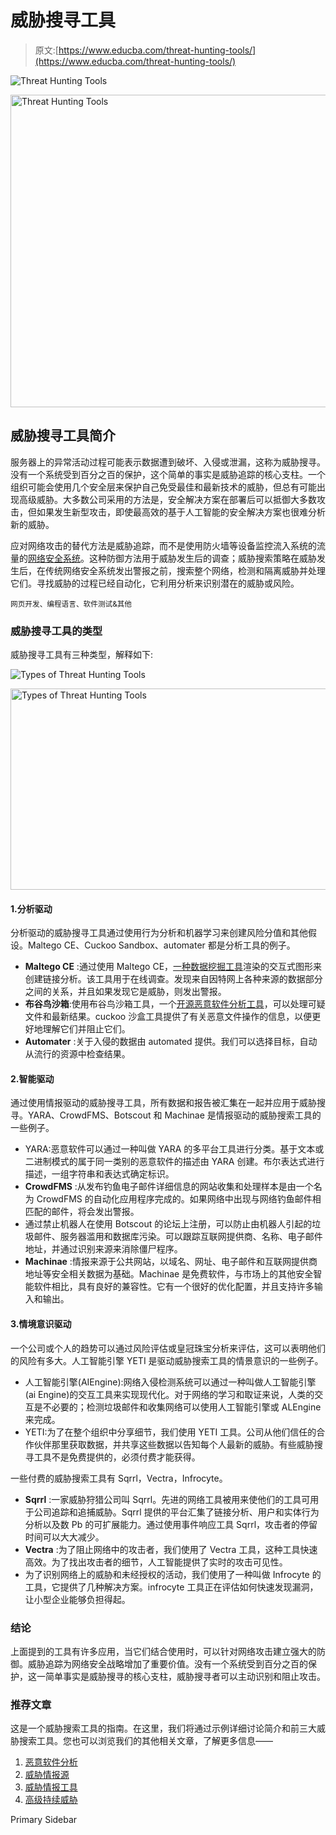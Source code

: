 # 威胁搜寻工具

> 原文:[https://www.educba.com/threat-hunting-tools/](https://www.educba.com/threat-hunting-tools/)

![Threat Hunting Tools](../Images/ef85c6f29ddf54c62f1b4d723b2ef13c.png)

<noscript><img class="alignnone size-full wp-image-282751" src="../Images/ef85c6f29ddf54c62f1b4d723b2ef13c.png" alt="Threat Hunting Tools" width="900" height="500" data-original-src="https://cdn.educba.com/academy/wp-content/uploads/2020/01/Threat-Hunting-Tools.jpg.webp"/></noscript>

## 威胁搜寻工具简介

服务器上的异常活动过程可能表示数据遭到破坏、入侵或泄漏，这称为威胁搜寻。没有一个系统受到百分之百的保护，这个简单的事实是威胁追踪的核心支柱。一个组织可能会使用几个安全层来保护自己免受最佳和最新技术的威胁，但总有可能出现高级威胁。大多数公司采用的方法是，安全解决方案在部署后可以抵御大多数攻击，但如果发生新型攻击，即使最高效的基于人工智能的安全解决方案也很难分析新的威胁。

应对网络攻击的替代方法是威胁追踪，而不是使用防火墙等设备监控流入系统的流量的[网络安全系统](https://www.educba.com/what-is-network-security/)。这种防御方法用于威胁发生后的调查；威胁搜索策略在威胁发生后，在传统网络安全系统发出警报之前，搜索整个网络，检测和隔离威胁并处理它们。寻找威胁的过程已经自动化，它利用分析来识别潜在的威胁或风险。

<small>网页开发、编程语言、软件测试&其他</small>

### 威胁搜寻工具的类型

威胁搜寻工具有三种类型，解释如下:

![Types of Threat Hunting Tools](../Images/6336f328d82736d635241bd6e86832cf.png)

<noscript><img class="alignnone size-full wp-image-282753" src="../Images/6336f328d82736d635241bd6e86832cf.png" alt="Types of Threat Hunting Tools" width="700" height="322" data-original-src="https://cdn.educba.com/academy/wp-content/uploads/2020/01/Threat-Hunting-Tools-2.jpg.webp"/></noscript>

#### 1.分析驱动

分析驱动的威胁搜寻工具通过使用行为分析和机器学习来创建风险分值和其他假设。Maltego CE、Cuckoo Sandbox、automater 都是分析工具的例子。

*   **Maltego CE** :通过使用 Maltego CE，[一种数据挖掘工具](https://www.educba.com/data-mining-tool/)渲染的交互式图形来创建链接分析。该工具用于在线调查。发现来自因特网上各种来源的数据部分之间的关系，并且如果发现它是威胁，则发出警报。
*   **布谷鸟沙箱**:使用布谷鸟沙箱工具，一个[开源恶意软件分析工具](https://www.educba.com/malware-analysis-tools/)，可以处理可疑文件和最新结果。cuckoo 沙盒工具提供了有关恶意文件操作的信息，以便更好地理解它们并阻止它们。
*   **Automater** :关于入侵的数据由 automated 提供。我们可以选择目标，自动从流行的资源中检查结果。

#### 2.智能驱动

通过使用情报驱动的威胁搜寻工具，所有数据和报告被汇集在一起并应用于威胁搜寻。YARA、CrowdFMS、Botscout 和 Machinae 是情报驱动的威胁搜索工具的一些例子。

*   YARA:恶意软件可以通过一种叫做 YARA 的多平台工具进行分类。基于文本或二进制模式的属于同一类别的恶意软件的描述由 YARA 创建。布尔表达式进行描述，一组字符串和表达式确定标识。
*   **CrowdFMS** :从发布钓鱼电子邮件详细信息的网站收集和处理样本是由一个名为 CrowdFMS 的自动化应用程序完成的。如果网络中出现与网络钓鱼邮件相匹配的邮件，将会发出警报。
*   通过禁止机器人在使用 Botscout 的论坛上注册，可以防止由机器人引起的垃圾邮件、服务器滥用和数据库污染。可以跟踪互联网提供商、名称、电子邮件地址，并通过识别来源来消除僵尸程序。
*   **Machinae** :情报来源于公共网站，以域名、网址、电子邮件和互联网提供商地址等安全相关数据为基础。Machinae 是免费软件，与市场上的其他安全智能软件相比，具有良好的兼容性。它有一个很好的优化配置，并且支持许多输入和输出。

#### 3.情境意识驱动

一个公司或个人的趋势可以通过风险评估或皇冠珠宝分析来评估，这可以表明他们的风险有多大。人工智能引擎 YETI 是驱动威胁搜索工具的情景意识的一些例子。

*   人工智能引擎(AIEngine):网络入侵检测系统可以通过一种叫做人工智能引擎(ai Engine)的交互工具来实现现代化。对于网络的学习和取证来说，人类的交互是不必要的；检测垃圾邮件和收集网络可以使用人工智能引擎或 ALEngine 来完成。
*   YETI:为了在整个组织中分享细节，我们使用 YETI 工具。公司从他们信任的合作伙伴那里获取数据，并共享这些数据以告知每个人最新的威胁。有些威胁搜寻工具不是免费提供的，必须付费才能获得。

一些付费的威胁搜索工具有 Sqrrl，Vectra，Infrocyte。

*   **Sqrrl** :一家威胁狩猎公司叫 Sqrrl。先进的网络工具被用来使他们的工具可用于公司追踪和追捕威胁。Sqrrl 提供的平台汇集了链接分析、用户和实体行为分析以及数 Pb 的可扩展能力。通过使用事件响应工具 Sqrrl，攻击者的停留时间可以大大减少。
*   **Vectra** :为了阻止网络中的攻击者，我们使用了 Vectra 工具，这种工具快速高效。为了找出攻击者的细节，人工智能提供了实时的攻击可见性。
*   为了识别网络上的威胁和未经授权的活动，我们使用了一种叫做 Infrocyte 的工具，它提供了几种解决方案。infrocyte 工具正在评估如何快速发现漏洞，让小型企业能够负担得起。

### 结论

上面提到的工具有许多应用，当它们结合使用时，可以针对网络攻击建立强大的防御。威胁追踪为网络安全战略增加了重要价值。没有一个系统受到百分之百的保护，这一简单事实是威胁搜寻的核心支柱，威胁搜寻者可以主动识别和阻止攻击。

### 推荐文章

这是一个威胁搜索工具的指南。在这里，我们将通过示例详细讨论简介和前三大威胁搜索工具。您也可以浏览我们的其他相关文章，了解更多信息——

1.  [恶意软件分析](https://www.educba.com/malware-analysis/)
2.  [威胁情报源](https://www.educba.com/threat-intelligence-feeds/)
3.  [威胁情报工具](https://www.educba.com/threat-intelligence-tools/)
4.  [高级持续威胁](https://www.educba.com/advanced-persistent-threats/)

<footer class="entry-footer">

<aside class="sidebar sidebar-primary widget-area" role="complementary" aria-label="Primary Sidebar">Primary Sidebar</aside>

</footer>